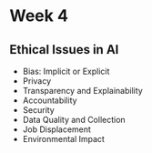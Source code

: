 # Week 4
## Ethical Issues in AI
- Bias: Implicit or Explicit
- Privacy
- Transparency and Explainability
- Accountability
- Security
- Data Quality and Collection
- Job Displacement
- Environmental Impact

